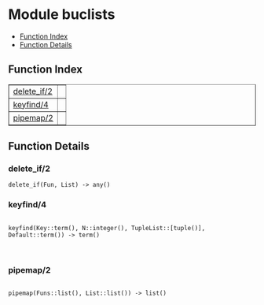 

# Module buclists #
* [Function Index](#index)
* [Function Details](#functions)

<a name="index"></a>

## Function Index ##


<table width="100%" border="1" cellspacing="0" cellpadding="2" summary="function index"><tr><td valign="top"><a href="#delete_if-2">delete_if/2</a></td><td></td></tr><tr><td valign="top"><a href="#keyfind-4">keyfind/4</a></td><td></td></tr><tr><td valign="top"><a href="#pipemap-2">pipemap/2</a></td><td></td></tr></table>


<a name="functions"></a>

## Function Details ##

<a name="delete_if-2"></a>

### delete_if/2 ###

`delete_if(Fun, List) -> any()`

<a name="keyfind-4"></a>

### keyfind/4 ###

<pre><code>
keyfind(Key::term(), N::integer(), TupleList::[tuple()], Default::term()) -&gt; term()
</code></pre>
<br />

<a name="pipemap-2"></a>

### pipemap/2 ###

<pre><code>
pipemap(Funs::list(), List::list()) -&gt; list()
</code></pre>
<br />

